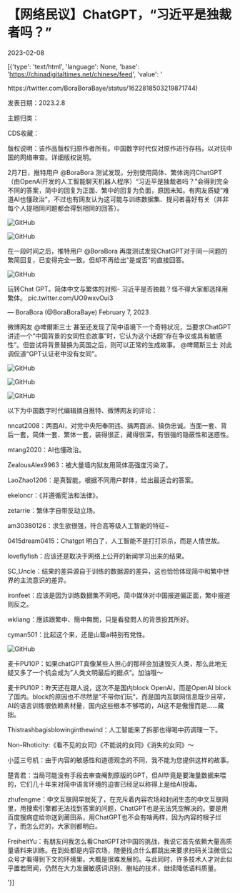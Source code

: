 # 【网络民议】ChatGPT，“习近平是独裁者吗？”

2023-02-08

[{'type': 'text/html', 'language': None, 'base': 'https://chinadigitaltimes.net/chinese/feed', 'value': '















<div class="su-spoiler-title)

标题：【网络民议】ChatGPT，“习近平是独裁者吗？”

作者：中国数字时代

来源：<a href="https://twitter.com/BoraBoraBaye/status/1622818503219871744)

发表日期：2023.2.8

主题归类：

CDS收藏：

版权说明：该作品版权归原作者所有。中国数字时代仅对原作进行存档，以对抗中国的网络审查。详细版权说明。





2月7日，推特用户 @BoraBora 测试发现，分别使用简体、繁体询问ChatGPT（由OpenAI开发的人工智能聊天机器人程序）“习近平是独裁者吗？”会得到完全不同的答案，简中的回复为正面、繁中的回复为负面，原因未知。有网友质疑“难道AI也懂政治”，不过也有网友认为这可能与训练数据集、提问者喜好有关（并非每个人提相同问题都会得到相同的回答）。

![GitHub](https://chinadigitaltimes.net/chinese/files/2023/02/image-1675848696671.png)

![GitHub](https://chinadigitaltimes.net/chinese/files/2023/02/image-1675848675994.png)

在一段时间之后，推特用户 @BoraBora 再度测试发现ChatGPT对于同一问题的繁简回复，已变得完全一致。但却不再给出“是或否”的直接回答。

![GitHub](https://chinadigitaltimes.net/chinese/files/2023/02/image-1675848835897.png)



玩转Chat GPT。简体中文与繁体的对照- 习近平是否独裁？怪不得大家都选择用繁体。 pic.twitter.com/UO9wxvOui3

&mdash; BoraBora (@BoraBoraBaye) February 7, 2023



微博网友 @啤爾斯三士 甚至还发现了简中语境下一个奇特状况，当要求ChatGPT讲述一个“中国背景的女同性恋故事”时，它认为这个话题“存在争议或具有敏感性”。但尝试将背景替换为英国之后，则可以正常的生成故事。 @啤爾斯三士 对此调侃道“GPT认证老中没有女同”。

![GitHub](https://chinadigitaltimes.net/chinese/files/2023/02/image-1675850936997.png)

![GitHub](https://chinadigitaltimes.net/chinese/files/2023/02/image-1675849130779.png)

![GitHub](https://chinadigitaltimes.net/chinese/files/2023/02/image-1675849224505.png)

以下为中国数字时代编辑摘自推特、微博网友的评论：



nncat2008：两面AI，对党中央阳奉阴违、搞两面派、搞伪忠诚。当面一套、背后一套，简体一套、繁体一套，装得很正，藏得很深，有很强的隐蔽性和迷惑性。

mtang2020：AI也懂政治。

ZealousAlex9963：被大量墙内狱友用简体高强度污染了。

LaoZhao1206：是真智能，根据不同用户群体，给出最适合的答案。

ekeloncr：《并遵循宪法和法律》。

zetarrie：繁体字自带反动立场。

am30380126：求生欲很强，符合高等级人工智能的特征~

0415dream0415：Chatgpt 明白了，人工智能不是打打杀杀，而是人情世故。

loveflyfish：应该还是取决于网络上公开的新闻学习出来的结果。

SC_Uncle：结果的差异源自于训练的数据源的差异，这也恰恰体现简中和繁中世界的主流意识的差异。

ironfeet：应该是因为训练数据集不同吧。简中媒体对中国报道偏正面，繁中报道则反之。

wkliang：應該跟繁中、簡中無關，只是看發問人的背景投其所好。





cyman501：比起这个来，还是山寨ai特别有党性。

![GitHub](https://chinadigitaltimes.net/chinese/files/2023/02/image-1675849841599.png)





麦卡PU10P：如果chatGPT真像某些人担心的那样会加速毁灭人类，那么此地无疑又多了一个机会成为”人类文明最后的据点“。加油哦～

麦卡PU10P：昨天还在跟人说，这次不是国内block OpenAI，而是OpenAI block了国内。block的原因也不尽然是”不带你们玩“，而是国内互联网信息既少且窄，AI的语言训练很依赖素材量，国内这些根本不够喂的，AI这不是傲慢而是……藏拙。

Thistrashbagisblowinginthewind：人工智能来了拆那也得喝中药调理一下。

Non-Rhoticity:《看不见的女同》《不能说的女同》《消失的女同》～ 

小蓝三号机：由于内容的敏感性和道德观念的不同，我不能为您提供这样的故事。

楚青君：当局可能没有手段去审查阉割原版的GPT，但AI毕竟是要海量数据来喂的，它们几十年来对简中语言环境的迫害已经足以称得上是给AI投毒。

zhufengme：中文互联网早就死了，在充斥着内容农场和封闭生态的中文互联网里，用搜索引擎都无法找到答案的问题，ChatGPT也是无法凭空解决的。要是用百度搜病症给你送到莆田系，用ChatGPT也不会有啥两样，因为内容的根子烂了，而怎么烂的，大家则都明白。

FreiheitYu：有朋友问我怎么看ChatGPT对中国的挑战，我说它首先依赖大量高质量语料来训练。在到处都是内容农场，随便找点什么都跳出来要求扫码关注微信公众号才看得到下文的环境里，大概是很难发展的。与此同时，许多技术人才对此似乎置若罔闻，仍然在大力发展敏感词识别、删帖的技术，继续降低语料质量。

'}]